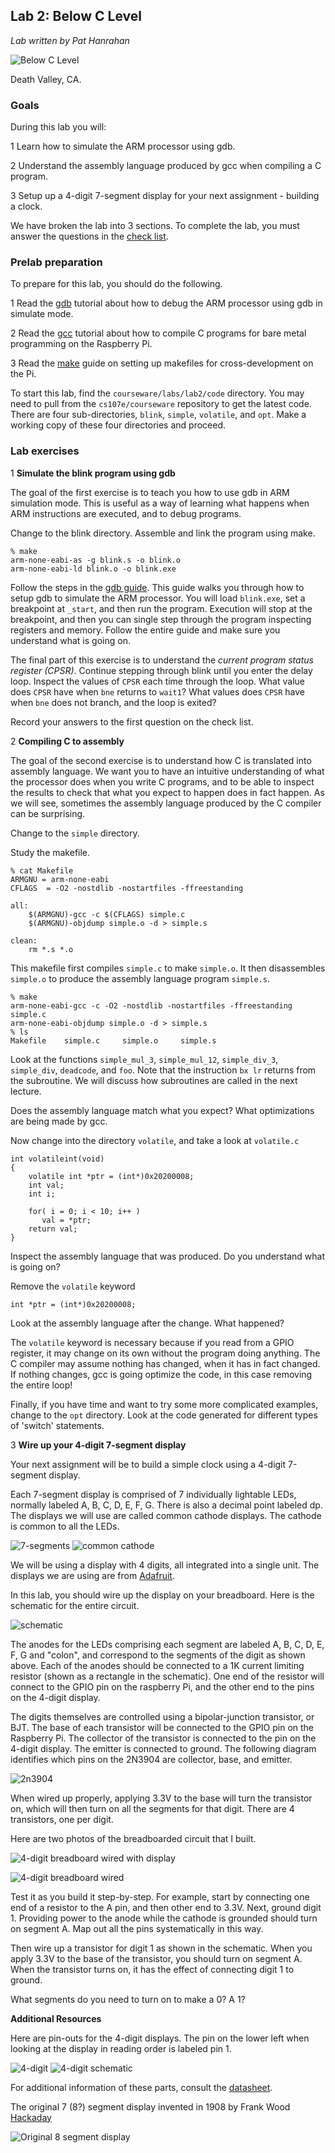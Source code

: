## Lab 2: Below C Level

*Lab written by Pat Hanrahan*

![Below C Level](images/belowClevel.jpg)

Death Valley, CA.

### Goals

During this lab you will:

1 Learn how to simulate the ARM processor using gdb.

2 Understand the assembly language produced by gcc when compiling a C program.

3 Setup up a 4-digit 7-segment display 
for your next assignment - building a clock.

We have broken the lab into 3 sections. 
To complete the lab,
you must answer the questions in the 
[check list](checklist.md).


### Prelab preparation

To prepare for this lab, you should do the following.

1 Read the [gdb](../../guides/gdb.md) tutorial 
about how to debug the ARM processor using 
gdb in simulate mode.

2 Read the [gcc](../../guides/gcc.md) tutorial
about how to compile C programs for bare metal
programming on the Raspberry Pi.

3 Read the [make](../../guides/make.md) guide
on setting up makefiles for cross-development
on the Pi.

To start this lab, find the `courseware/labs/lab2/code` directory.
You may need to pull from the `cs107e/courseware` repository
to get the latest code.
There are four sub-directories, `blink`, `simple`, `volatile`, and `opt`. 
Make a working copy of these four directories and proceed.

### Lab exercises

1 **Simulate the blink program using gdb**

The goal of the first exercise is to teach you how
to use gdb in ARM simulation mode. 
This is useful as a way of learning what
happens when ARM instructions are executed,
and to debug programs.

Change to the blink directory.
Assemble and link the program using make.

    % make
    arm-none-eabi-as -g blink.s -o blink.o
    arm-none-eabi-ld blink.o -o blink.exe

Follow the steps in the [gdb guide](../../guides/gdb.md).
This guide walks you through how to setup gdb 
to simulate the ARM processor.
You will load `blink.exe`,
set a breakpoint at `_start`, and then run the program.
Execution will stop at the breakpoint,
and then you can 
single step through the program inspecting registers and memory.
Follow the entire guide and make sure you understand what is going on.

The final part of this exercise is to understand the 
*current program status register (CPSR)*.
Continue stepping through blink until you enter the delay loop.
Inspect the values of `CPSR` each time through the loop.
What value does `CPSR` have when `bne` returns to `wait1`?
What values does `CPSR` have when `bne` does not branch,
and the loop is exited?

Record your answers to the first question on the check list.

2 **Compiling C to assembly**

The goal of the second exercise
is to understand how C is translated into assembly language.
We want you to have an intuitive understanding of 
what the processor does when you write C programs,
and to be able to inspect the results to check 
that what you expect to happen does in fact happen.
As we will see, sometimes the assembly language
produced by the C compiler can be surprising.

Change to the `simple` directory.

Study the makefile.

    % cat Makefile
    ARMGNU = arm-none-eabi
    CFLAGS  = -O2 -nostdlib -nostartfiles -ffreestanding

    all:
        $(ARMGNU)-gcc -c $(CFLAGS) simple.c
        $(ARMGNU)-objdump simple.o -d > simple.s

    clean:
        rm *.s *.o 

This makefile first compiles `simple.c` to make `simple.o`.
It then disassembles `simple.o` to produce the
assembly language program `simple.s`.

    % make
    arm-none-eabi-gcc -c -O2 -nostdlib -nostartfiles -ffreestanding simple.c
    arm-none-eabi-objdump simple.o -d > simple.s
    % ls
    Makefile    simple.c     simple.o     simple.s

Look at the functions 
`simple_mul_3`, 
`simple_mul_12`, 
`simple_div_3`, 
`simple_div`, 
`deadcode`, and
`foo`.
Note that the instruction `bx lr` returns from the subroutine.
We will discuss how subroutines are called in the next lecture.

Does the assembly language match what you expect?
What optimizations are being made by gcc.


Now change into the directory `volatile`,
and take a look at `volatile.c`

    int volatileint(void)
    {
        volatile int *ptr = (int*)0x20200008;
        int val;
        int i;

        for( i = 0; i < 10; i++ )
           val = *ptr;
        return val;
    }

Inspect the assembly language that was produced. 
Do you understand what is going on?

Remove the `volatile` keyword

    int *ptr = (int*)0x20200008;

Look at the assembly language after the change. What happened?

The `volatile` keyword is necessary because if you
read from a GPIO register, it may change on its own
without the program doing anything.
The C compiler may assume nothing has changed,
when it has in fact changed.
If nothing changes, gcc is going optimize the code,
in this case removing the entire loop!

Finally, if you have time and want to try some more complicated examples,
change to the `opt` directory. 
Look at the code generated for different types of 'switch' statements.


3 **Wire up your 4-digit 7-segment display**

Your next assignment will be to build a simple clock
using a 4-digit 7-segment display. 

Each 7-segment display is comprised of 7 individually
lightable LEDs, normally labeled A, B, C, D, E, F, G.
There is also a decimal point labeled dp.
The displays we will use are called common cathode displays.
The cathode is common to all the LEDs. 

![7-segments](images/segments.png) ![common cathode](images/commoncathode.png)

We will be using a display with 4 digits,
all integrated into a single unit.
The displays we are using are from 
[Adafruit](http://www.adafruit.com/products/865).

In this lab, you should wire up the display on your breadboard.
Here is the schematic for the entire circuit.

![schematic](images/schematic.png)

The anodes for the LEDs comprising each segment are
labeled A, B, C, D, E, F, G and "colon",
and correspond to the segments of the digit as shown above.
Each of the anodes should be connected to a 1K
current limiting resistor (shown as a rectangle in the schematic).
One end of the resistor will connect to the GPIO pin on the raspberry Pi,
and the other end to the pins on the 4-digit display.

The digits themselves are controlled using a bipolar-junction transistor,
or BJT. 
The base of each transistor will be connected to the
GPIO pin on the Raspberry Pi.
The collector of the transistor is connected
to the pin on the 4-digit display.
The emitter is connected to ground.
The following diagram identifies which
pins on the 2N3904 are collector, base, and emitter.

![2n3904](images/2n3904.jpg)

When wired up properly,
applying 3.3V to the base will turn the transistor on,
which will then turn on all the segments for that digit.
There are 4 transistors, one per digit.

Here are two photos of the breadboarded circuit that I built.

![4-digit breadboard wired with display](images/breadboard.wired.4digit.jpg)

![4-digit breadboard wired](images/breadboard.wired.jpg)

Test it as you build it step-by-step.
For example, start by connecting one end of a resistor to the A pin,
and then other end to 3.3V.
Next, ground digit 1.
Providing power to the anode while the cathode is grounded should
turn on segment A.
Map out all the pins systematically in this way.

Then wire up a transistor for digit 1 as shown in the schematic.
When you apply 3.3V to the base of the transistor,
you should turn on segment A.
When the transistor turns on,
it has the effect of connecting digit 1 to ground.

What segments do you need to turn on to make a 0?  A 1?

**Additional Resources**

Here are pin-outs for the 4-digit displays. The pin on the lower
left when looking at the display in reading order is labeled pin 1.

![4-digit](images/4digit.jpg) ![4-digit schematic](images/4digit.schematic.jpg)

For additional information of these parts, 
consult the [datasheet](doc/4digit.pdf).

The original 7 (8?) segment display invented in 1908 by Frank Wood
[Hackaday](http://hackaday.com/2015/01/09/the-original-seven-eight-segment-display/)

![Original 8 segment display](images/8.segment.display.original.png)



